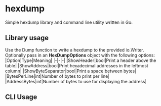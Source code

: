 # hexdump
Simple hexdump library and command line utility written in Go.

## Library usage
Use the Dump function to write a hexdump to the provided io.Writer. Optionally pass in an __HexDumpOptions__ object with the following options:
|Option|Type|Meaning|
|-|-|-|
|ShowHeader|bool|Print a header above the table|
|ShowAddress|bool|Print hexadecimal addresses in the leftmost column|
|ShowByteSeparator|bool|Print a space between bytes|
|BytesPerLine|int|Number of bytes to print per line|
|AddressBytes|int|Number of bytes to use for displaying the address|

## CLI Usage
